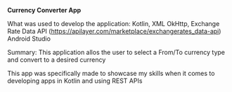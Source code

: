 <b>Currency Converter App</b>

What was used to develop the application:
  Kotlin, XML
  OkHttp, Exchange Rate Data API (https://apilayer.com/marketplace/exchangerates_data-api)
  Android Studio
  
Summary:
 This application allos the user to select a From/To currency type and convert to a desired currency
 
This app was specifically made to showcase my skills when it comes to developing apps in Kotlin and using REST APIs 
